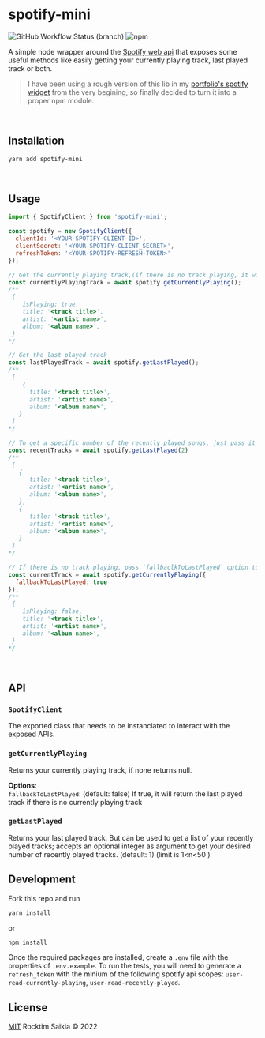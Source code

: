# spotify-mini

![GitHub Workflow Status (branch)](https://img.shields.io/github/workflow/status/rocktimsaikia/spotify-mini/tests/main?style=flat-square&logo=github&color=success)
![npm](https://img.shields.io/npm/v/spotify-mini?style=flat-square&color=success&logo=npm)

A simple node wrapper around the [Spotify web api](https://developer.spotify.com/documentation/web-api/) that exposes some useful methods like easily getting your currently playing track, last played track or both.

> I have been using a rough version of this lib in my [portfolio's spotify widget](https://rocktimcodes.site) from the very begining, so finally decided to turn it into a proper npm module.

<br/>

## Installation

```bash
yarn add spotify-mini
```

<br/>

## Usage

```javascript
import { SpotifyClient } from 'spotify-mini';

const spotify = new SpotifyClient({
  clientId: '<YOUR-SPOTIFY-CLIENT-ID>',
  clientSecret: '<YOUR-SPOTIFY-CLIENT_SECRET>',
  refreshToken: '<YOUR-SPOTIFY-REFRESH-TOKEN>'
});

// Get the currently playing track,(if there is no track playing, it will return null)
const currentlyPlayingTrack = await spotify.getCurrentlyPlaying();
/**
 {
    isPlaying: true,
    title: '<track title>',
    artist: '<artist name>',
    album: '<album name>',
 }
*/

// Get the last played track
const lastPlayedTrack = await spotify.getLastPlayed();
/**
 [
    {
      title: '<track title>',
      artist: '<artist name>',
      album: '<album name>',
   }
 ]
*/

// To get a specific number of the recently played songs, just pass it to the method (1 < n < 50), default is 1
const recentTracks = await spotify.getLastPlayed(2)
/**
 [
   {
      title: '<track title>',
      artist: '<artist name>',
      album: '<album name>',
   },
   {
      title: '<track title>',
      artist: '<artist name>',
      album: '<album name>',
   }
 ]
*/

// If there is no track playing, pass `fallbaclkToLastPlayed` option to get the last played track instead of null
const currentTrack = await spotify.getCurrentlyPlaying({
  fallbackToLastPlayed: true
});
/**
 {
    isPlaying: false,
    title: '<track title>',
    artist: '<artist name>',
    album: '<album name>',
 }
*/


```

<br/>

## API
### `SpotifyClient`
The exported class that needs to be instanciated to interact with the exposed APIs.


### `getCurrentlyPlaying`
Returns your currently playing track, if none returns null.

**Options**:  
`fallbackToLastPlayed`: (default: false) If true, it will return the last played track if there is no currently playing track

### `getLastPlayed`
Returns your last played track. But can be used to get a list of your recently played tracks; accepts an optional integer as argument to get your desired number of recently played tracks. (default: 1) (limit is 1<n<50 )

## Development

Fork this repo and run

```sh
yarn install
```

or

```sh
npm install
```

Once the required packages are installed, create a `.env` file with the properties of `.env.example`.
To run the tests, you will need to generate a `refresh_token` with the minium of the following spotify api scopes: `user-read-currently-playing`, `user-read-recently-played`.

## License

[MIT](https://choosealicense.com/licenses/mit/) Rocktim Saikia &copy; 2022
